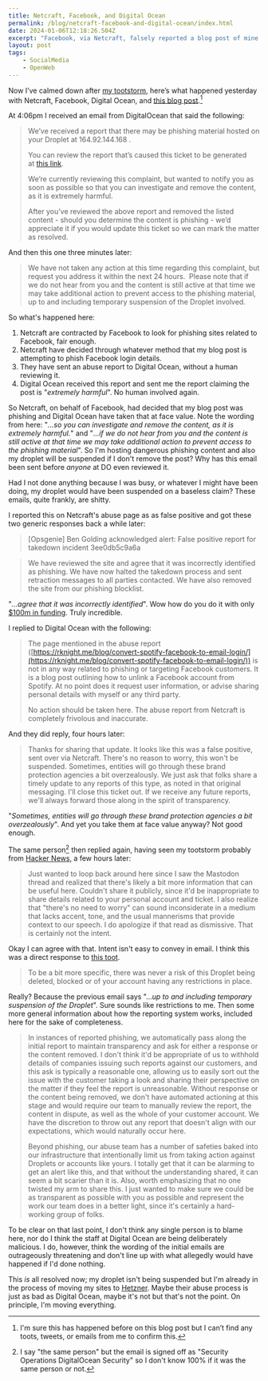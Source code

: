 ```yaml
---
title: Netcraft, Facebook, and Digital Ocean
permalink: /blog/netcraft-facebook-and-digital-ocean/index.html
date: 2024-01-06T12:18:26.504Z
excerpt: "Facebook, via Netcraft, falsely reported a blog post of mine as phishing and Digital Ocean threatened to suspend my server"
layout: post
tags:
    - SocialMedia
    - OpenWeb
---
```


Now I’ve calmed down after [my tootstorm](https://social.lol/@robb/111704215593992932), here’s what happened yesterday with Netcraft, Facebook, Digital Ocean, and [this blog post](https://rknight.me/blog/convert-spotify-facebook-to-email-login/).[^1]

At 4:06pm I received an email from DigitalOcean that said the following:

> We’ve received a report that there may be phishing material hosted on your Droplet at 164.92.144.168 .     
> 
> You can review the report that’s caused this ticket to be generated at [this link](https://digitalocean.abusehq.net/share/lG5vYXDEhSgX8VhNqkLfLp9YQSXQPSR680kmsD2DGMKpMdQg__0vduxKMLfCXEHh).    
 >
> We’re currently reviewing this complaint, but wanted to notify you as soon as possible so that you can investigate and remove the content, as it is extremely harmful.   
> 
> After you’ve reviewed the above report and removed the listed content - should you determine the content is phishing - we’d appreciate it if you would update this ticket so we can mark the matter as resolved.

And then this one three minutes later:

> We have not taken any action at this time regarding this complaint, but request you address it within the next 24 hours.  Please note that if we do not hear from you and the content is still active at that time we may take additional action to prevent access to the phishing material, up to and including temporary suspension of the Droplet involved.

So what's happened here:

1. Netcraft are contracted by Facebook to look for phishing sites related to Facebook, fair enough.
2. Netcraft have decided through whatever method that my blog post is attempting to phish Facebook login details.
3. They have sent an abuse report to Digital Ocean, without a human reviewing it.
4. Digital Ocean received this report and sent me the report claiming the post is "_extremely harmful_". No human involved again.

So Netcraft, on behalf of Facebook, had decided that my blog post was phishing and Digital Ocean have taken that at face value. Note the wording from here: "_...so you can investigate and remove the content, as it is extremely harmful._" and "_...if we do not hear from you and the content is still active at that time we may take additional action to prevent access to the phishing material_". So I'm hosting dangerous phishing content and also my droplet will be suspended if I don't remove the post? Why has this email been sent before _anyone_ at DO even reviewed it. 

Had I not done anything because I was busy, or whatever I might have been doing, my droplet would have been suspended on a baseless claim? These emails, quite frankly, are shitty. 

I reported this on Netcraft's abuse page as as false positive and got these two generic responses back a while later:

> [Opsgenie] Ben Golding acknowledged alert: False positive report for takedown incident 3ee0db5c9a6a

> We have reviewed the site and agree that it was incorrectly identified as phishing. We have now halted the takedown process and sent retraction messages to all parties contacted. We have also removed the site from our phishing blocklist.

"_...agree that it was incorrectly identified_". Wow how do you do it with only [$100m in funding](https://www.helpnetsecurity.com/2023/07/18/netcraft-funding-100-million/). Truly incredible.

I replied to Digital Ocean with the following:

> The page mentioned in the abuse report ([https://rknight.me/blog/convert-spotify-facebook-to-email-login/](https://rknight.me/blog/convert-spotify-facebook-to-email-login/)) is not in any way related to phishing or targeting Facebook customers. It is a blog post outlining how to unlink a Facebook account from Spotify. At no point does it request user information, or advise sharing personal details with myself or any third party.
> 
> No action should be taken here. The abuse report from Netcraft is completely frivolous and inaccurate.

And they did reply, four hours later:

> Thanks for sharing that update. It looks like this was a false positive, sent over via Netcraft. There's no reason to worry, this won't be suspended. Sometimes, entities will go through these brand protection agencies a bit overzealously. We just ask that folks share a timely update to any reports of this type, as noted in that original messaging. I'll close this ticket out. If we receive any future reports, we'll always forward those along in the spirit of transparency.

"_Sometimes, entities will go through these brand protection agencies a bit overzealously_". And yet you take them at face value anyway? Not good enough.

The same person[^2] then replied again, having seen my tootstorm probably from [Hacker News](https://news.ycombinator.com/item?id=38880713), a few hours later:

> Just wanted to loop back around here since I saw the Mastodon thread and realized that there's likely a bit more information that can be useful here. Couldn't share it publicly, since it'd be inappropriate to share details related to your personal account and ticket. I also realize that "there's no need to worry" can sound inconsiderate in a medium that lacks accent, tone, and the usual mannerisms that provide context to our speech. I do apologize if that read as dismissive. That is certainly not the intent.

Okay I can agree with that. Intent isn't easy to convey in email. I think this was a direct response to [this toot](https://social.lol/@robb/111705237720008830).

> To be a bit more specific, there was never a risk of this Droplet being deleted, blocked or of your account having any restrictions in place.

Really? Because the previous email says "..._up to and including temporary suspension of the Droplet_". Sure sounds like restrictions to me. Then some more general information about how the reporting system works, included here for the sake of completeness.

> In instances of reported phishing, we automatically pass along the initial report to maintain transparency and ask for either a response or the content removed. I don't think it'd be appropriate of us to withhold details of companies issuing such reports against our customers, and this ask is typically a reasonable one, allowing us to easily sort out the issue with the customer taking a look and sharing their perspective on the matter if they feel the report is unreasonable. Without response or the content being removed, we don't have automated actioning at this stage and would require our team to manually review the report, the content in dispute, as well as the whole of your customer account. We have the discretion to throw out any report that doesn't align with our expectations, which would naturally occur here.  
  >
> Beyond phishing, our abuse team has a number of safeties baked into our infrastructure that intentionally limit us from taking action against Droplets or accounts like yours. I totally get that it can be alarming to get an alert like this, and that without the understanding shared, it can seem a bit scarier than it is. Also, worth emphasizing that no one twisted my arm to share this. I just wanted to make sure we could be as transparent as possible with you as possible and represent the work our team does in a better light, since it's certainly a hard-working group of folks.

To be clear on that last point, I don't think any single person is to blame here, nor do I think the staff at Digital Ocean are being deliberately malicious. I do, however, think the wording of the initial emails are outrageously threatening and don't line up with what allegedly would have happened if I'd done nothing.

This _is_ all resolved now; my droplet isn't being suspended but I'm already in the process of moving my sites to [Hetzner](https://www.hetzner.com/). Maybe their abuse process is just as bad as Digital Ocean, maybe it's not but that's not the point. On principle, I'm moving everything.

[^1]: I'm sure this has happened before on this blog post but I can’t find any toots, tweets, or emails from me to confirm this. 
[^2]: I say "the same person" but the email is signed off as "Security Operations DigitalOcean Security" so I don't know 100% if it was the same person or not.